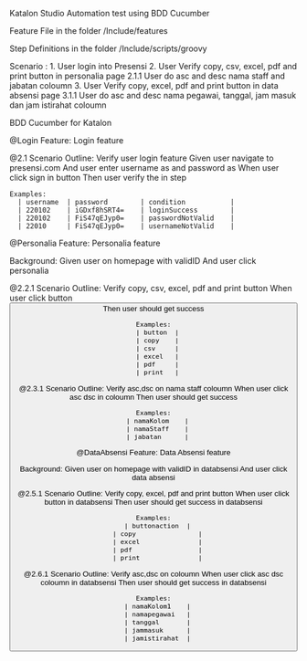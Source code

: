 Katalon Studio Automation test using BDD Cucumber

 Feature File in the folder /Include/features

 Step Definitions in the folder /Include/scripts/groovy
 
 Scenario :
    1. User login into Presensi
    2. User Verify copy, csv, excel, pdf and print button in personalia page
    2.1.1 User do asc and desc nama staff and jabatan coloumn
    3. User Verify copy, excel, pdf and print button in data absensi page
    3.1.1 User do asc and desc nama pegawai, tanggal, jam masuk dan jam istirahat coloumn
   
BDD Cucumber for Katalon
	
  @Login
  Feature: Login feature

  @2.1
  Scenario Outline: Verify user login feature
    Given user navigate to presensi.com
  	And user enter username as <username> and password as <password>
  	When user click sign in button
  	Then user verify the <condition> in step

    Examples: 
      | username  | password        | condition           |
      | 220102    | iGDxf8hSRT4=    | loginSuccess        |
      | 220102    | FiS47qEJyp0=    | passwordNotValid    |
      | 22010     | FiS47qEJyp0=    | usernameNotValid    |
      
 
 @Personalia
  Feature: Personalia feature
  
  Background:
  	 Given user on homepage with validID
  	 And user click personalia 
    	
  @2.2.1
  Scenario Outline: Verify copy, csv, excel, pdf and print button 
  	When user click button <button>
  	Then user should get success
  	
  	 Examples: 
      | button  |
      | copy    |
      | csv     |
      | excel   |
      | pdf     |
      | print   |
  
  @2.3.1
  Scenario Outline: Verify asc,dsc on nama staff coloumn
  	When user click asc dsc in <namaKolom> coloumn
  	Then user should get success
  	
   	 Examples: 
      | namaKolom    |
      | namaStaff    |
      | jabatan      |
  
  
  @DataAbsensi
  Feature: Data Absensi feature
  
  Background:
    Given user on homepage with validID in databsensi
  	And user click data absensi
  	 
  @2.5.1
  Scenario Outline: Verify copy, excel, pdf and print button 
  	When user click <buttonaction> button in databsensi
  	Then user should get success in databsensi
  	
  	 Examples: 
      | buttonaction  |
      | copy    			|
      | excel  	 			|
      | pdf     			|
      | print   			|
  
  @2.6.1
  Scenario Outline: Verify asc,dsc on coloumn
  	When user click asc dsc <namaKolom1> coloumn in databsensi
  	Then user should get success in databsensi
  	
   	 Examples: 
      | namaKolom1    |
      | namapegawai   |
      | tanggal       |
      | jammasuk      |
      | jamistirahat  |
      
 
 
      	